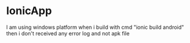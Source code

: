 # IonicApp
I am using windows platform when i build with cmd "ionic build android" then i don't received any error log and not apk file
